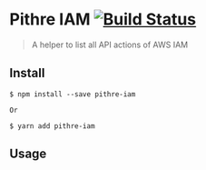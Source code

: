 # Pithre IAM [![Build Status](https://travis-ci.org/bravokeyl/pithre-iam.svg?branch=master)](https://travis-ci.org/bravokeyl/pithre-iam)

> A helper to list all API actions of AWS IAM

## Install

```
$ npm install --save pithre-iam

Or

$ yarn add pithre-iam
```

## Usage

```

```
